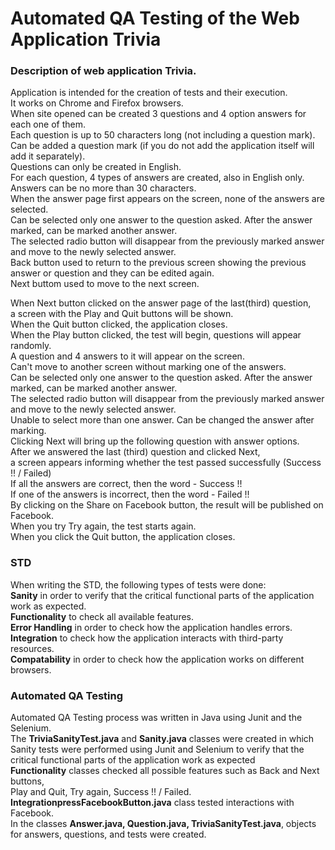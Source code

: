 # Automated QA Testing of the Web Application Trivia

<h3>Description of web application Trivia.</h3>
Application is intended for the creation of tests and their execution.</br>
It works on Chrome and Firefox browsers.</br>
When site opened can be created 3 questions and 4 option answers for each one of them.</br> 
Each question is up to 50 characters long (not including a question mark).</br>
Can be added a question mark (if you do not add the application itself will add it separately).</br>
Questions can only be created in English.</br>
For each question, 4 types of answers are created, also in English only.</br> 
Answers can be no more than 30 characters.</br>
When the answer page first appears on the screen, none of the answers are selected.</br>
Can be selected only one answer to the question asked. After the answer marked, can  be marked another answer.</br> 
The selected radio button will disappear from the previously marked answer and move to the newly selected answer.</br>
Back button used to return to the previous screen showing the previous answer or question and they can be edited again.</br>
Next buttom used to move to the next screen.</br>

When Next button clicked on the answer page of the last(third) question,</br> 
a screen with the Play and Quit buttons will be shown.</br>
When the Quit button clicked, the application closes.</br>
When the Play button clicked, the test will begin, questions will appear randomly.</br>
A question and 4 answers to it will appear on the screen.</br>
Can't move to another screen without marking one of the answers.</br>
Can be selected only one answer to the question asked. After the answer marked, can  be marked another answer.</br> 
The selected radio button will disappear from the previously marked answer and move to the newly selected answer.</br>
Unable to select more than one answer. Can be changed the answer after marking.</br>
Clicking Next will bring up the following question with answer options.</br>
After we answered the last (third) question and clicked Next,</br> 
a screen appears informing whether the test passed successfully (Success !! / Failed)</br>
If all the answers are correct, then the word - Success !!</br>
If one of the answers is incorrect, then the word - Failed !!</br>
By clicking on the Share on Facebook button, the result will be published on Facebook.</br>
When you try Try again, the test starts again.</br>
When you click the Quit button, the application closes.</br>

<h3>STD</h3>
When writing the STD, the following types of tests were done:</br>
<b>Sanity</b> in order to verify that the critical functional parts of the application work as expected.</br>
<b>Functionality</b> to check all available features.</br>
<b>Error Handling</b> in order to check how the application handles errors.</br>
<b>Integration</b> to check how the application interacts with third-party resources.</br>
<b>Compatability</b> in order to check how the application works on different browsers.</br>

<h3>Automated QA Testing</h3>
Automated QA Testing process was written in Java using Junit and the Selenium.</br>
The <b>TriviaSanityTest.java</b> and <b>Sanity.java</b> classes were created in which Sanity tests were performed using Junit and Selenium to verify that the critical functional parts of the application work as expected </br>
<b>Functionality</b> classes checked all possible features such as Back and Next buttons,</br> 
Play and Quit, Try again, Success !! / Failed.</br>
<b>IntegrationpressFacebookButton.java</b> class tested interactions with Facebook.</br>
In the classes <b>Answer.java, Question.java, TriviaSanityTest.java</b>, objects for answers, questions, and tests were created.
